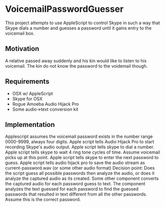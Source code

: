 VoicemailPasswordGuesser
========================

This project attempts to use AppleScript to control Skype in such a way that Skype dials a number and guesses a password until it gains entry to the voicemail box.

Motivation
----------
A relative passed away suddenly and his kin would like to listen to his voicemail. The kin do not know the password to the voidemail though.

Requirements
------------
- OSX w/ AppleScript
- Skype for OSX
- Rogue Amoeba Audio Hijack Pro
- Some audio->text conversion kit


Implementation
--------------
Applescript assumes the voicemail password exists in the number range 0000-9999, always four digits.
Apple script tells Audio Hijack Pro to start recording Skype's audio output.
Apple script tells skype to dial a number.
Apple script tells skype to wait 4 ring tone cycles of time. Assume voicemail picks up at this point.
Apple script tells skype to enter the next password to guess.
Apple script tells audio hijack pro to save the audio stream as current-password.wav (or some other audio format)
Decision point: Does the script guess all possible passwords then analyze the audio, or does it analyze the captured audio as its created.
Some other component converts the captured audio for each password guess to text.
The component analyzes the text guessed for each password to find the guessed passwords that resulted in text different from all the other passwords. Assume this is the correct password.

